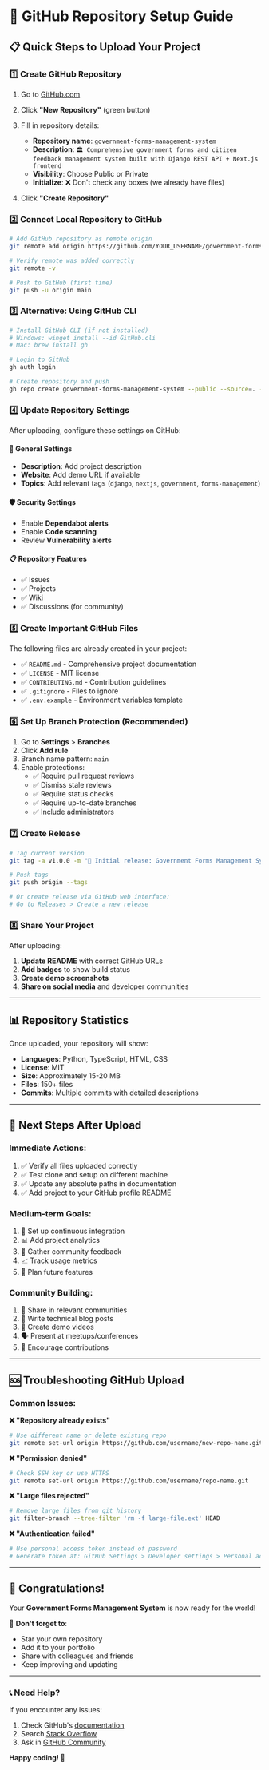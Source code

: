 # 🚀 GitHub Repository Setup Guide

## 📋 Quick Steps to Upload Your Project

### 1️⃣ Create GitHub Repository

1. Go to [GitHub.com](https://github.com)
2. Click **"New Repository"** (green button)
3. Fill in repository details:
   - **Repository name**: `government-forms-management-system`
   - **Description**: `🏛️ Comprehensive government forms and citizen feedback management system built with Django REST API + Next.js frontend`
   - **Visibility**: Choose Public or Private
   - **Initialize**: ❌ Don't check any boxes (we already have files)

4. Click **"Create Repository"**

### 2️⃣ Connect Local Repository to GitHub

```bash
# Add GitHub repository as remote origin
git remote add origin https://github.com/YOUR_USERNAME/government-forms-management-system.git

# Verify remote was added correctly
git remote -v

# Push to GitHub (first time)
git push -u origin main
```

### 3️⃣ Alternative: Using GitHub CLI

```bash
# Install GitHub CLI (if not installed)
# Windows: winget install --id GitHub.cli
# Mac: brew install gh

# Login to GitHub
gh auth login

# Create repository and push
gh repo create government-forms-management-system --public --source=. --remote=origin --push
```

### 4️⃣ Update Repository Settings

After uploading, configure these settings on GitHub:

#### **🔧 General Settings**
- **Description**: Add project description
- **Website**: Add demo URL if available  
- **Topics**: Add relevant tags (`django`, `nextjs`, `government`, `forms-management`)

#### **🛡️ Security Settings**
- Enable **Dependabot alerts**
- Enable **Code scanning** 
- Review **Vulnerability alerts**

#### **📋 Repository Features**
- ✅ Issues
- ✅ Projects  
- ✅ Wiki
- ✅ Discussions (for community)

### 5️⃣ Create Important GitHub Files

The following files are already created in your project:

- ✅ `README.md` - Comprehensive project documentation
- ✅ `LICENSE` - MIT license  
- ✅ `CONTRIBUTING.md` - Contribution guidelines
- ✅ `.gitignore` - Files to ignore
- ✅ `.env.example` - Environment variables template

### 6️⃣ Set Up Branch Protection (Recommended)

1. Go to **Settings** > **Branches**
2. Click **Add rule** 
3. Branch name pattern: `main`
4. Enable protections:
   - ✅ Require pull request reviews
   - ✅ Dismiss stale reviews
   - ✅ Require status checks
   - ✅ Require up-to-date branches
   - ✅ Include administrators

### 7️⃣ Create Release

```bash
# Tag current version
git tag -a v1.0.0 -m "🎉 Initial release: Government Forms Management System"

# Push tags
git push origin --tags

# Or create release via GitHub web interface:
# Go to Releases > Create a new release
```

### 8️⃣ Share Your Project

After uploading:

1. **Update README** with correct GitHub URLs
2. **Add badges** to show build status  
3. **Create demo screenshots**
4. **Share on social media** and developer communities

---

## 📊 Repository Statistics

Once uploaded, your repository will show:
- **Languages**: Python, TypeScript, HTML, CSS
- **License**: MIT  
- **Size**: Approximately 15-20 MB
- **Files**: 150+ files
- **Commits**: Multiple commits with detailed descriptions

---

## 🎯 Next Steps After Upload

### Immediate Actions:
1. ✅ Verify all files uploaded correctly
2. ✅ Test clone and setup on different machine  
3. ✅ Update any absolute paths in documentation
4. ✅ Add project to your GitHub profile README

### Medium-term Goals:
1. 🔄 Set up continuous integration
2. 📊 Add project analytics  
3. 🌟 Gather community feedback
4. 📈 Track usage metrics
5. 🚀 Plan future features

### Community Building:
1. 📢 Share in relevant communities
2. 📝 Write technical blog posts
3. 🎥 Create demo videos
4. 🗣️ Present at meetups/conferences
5. 🤝 Encourage contributions

---

## 🆘 Troubleshooting GitHub Upload

### Common Issues:

**❌ "Repository already exists"**
```bash
# Use different name or delete existing repo
git remote set-url origin https://github.com/username/new-repo-name.git
```

**❌ "Permission denied"**
```bash
# Check SSH key or use HTTPS
git remote set-url origin https://github.com/username/repo-name.git
```

**❌ "Large files rejected"**  
```bash
# Remove large files from git history
git filter-branch --tree-filter 'rm -f large-file.ext' HEAD
```

**❌ "Authentication failed"**
```bash
# Use personal access token instead of password
# Generate token at: GitHub Settings > Developer settings > Personal access tokens
```

---

## 🎉 Congratulations!

Your **Government Forms Management System** is now ready for the world! 

🌟 **Don't forget to**:
- Star your own repository
- Add it to your portfolio
- Share with colleagues and friends
- Keep improving and updating

---

### 📞 Need Help?

If you encounter any issues:
1. Check GitHub's [documentation](https://docs.github.com/)
2. Search [Stack Overflow](https://stackoverflow.com/questions/tagged/github)
3. Ask in [GitHub Community](https://github.community/)

**Happy coding! 🚀**
